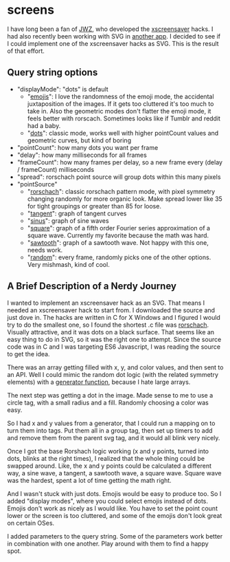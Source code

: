 # screens

I have long been a fan of [JWZ](https://www.jwz.org/), who developed the [xscreensaver](https://www.jwz.org/xscreensaver/) hacks. I had also recently been working with SVG in [another app](https://github.com/pschieszer/weatherCheck). I decided to see if I could implement one of the xscreensaver hacks as SVG. This is the result of that effort.

## Query string options

- "displayMode": "dots" is default
  - "[emojis](https://pschieszer.github.io/screens/rorschach.html?displayMode=emojis&pointCount=80&frameCount=5&delay=7500)": I love the randomness of the emoji mode, the accidental juxtaposition of the images. If it gets too cluttered it's too much to take in. Also the geometric modes don't flatter the emoji mode, it feels better with rorscach. Sometimes looks like if Tumblr and reddit had a baby.
  - "[dots](https://pschieszer.github.io/screens/rorschach.html?pointCount=80&frameCount=5&delay=7500)": classic mode, works well with higher pointCount values and geometric curves, but kind of boring
- "pointCount": how many dots you want per frame
- "delay": how many milliseconds for all frames
- "frameCount": how many frames per delay, so a new frame every (delay / frameCount) milliseconds
- "spread": rorschach point source will group dots within this many pixels
- "pointSource"
  - "[rorschach](https://pschieszer.github.io/screens/rorschach.html?pointCount=820&frameCount=5&delay=7500&spread=45)": classic rorschach pattern mode, with pixel symmetry changing randomly for more organic look. Make spread lower like 35 for tight groupings or greater than 85 for loose.
  - "[tangent](https://pschieszer.github.io/screens/rorschach.html?pointSource=tangent&pointCount=820&frameCount=5&delay=7500)": graph of tangent curves
  - "[sinus](https://pschieszer.github.io/screens/rorschach.html?pointSource=sinus&pointCount=820&frameCount=5&delay=7500)": graph of sine waves
  - "[square](https://pschieszer.github.io/screens/rorschach.html?pointSource=square&pointCount=820&frameCount=5&delay=7500)": graph of a fifth order Fourier series approximation of a square wave. Currently my favorite because the math was hard.
  - "[sawtooth](https://pschieszer.github.io/screens/rorschach.html?pointSource=sawtooth&pointCount=820&frameCount=5&delay=7500)": graph of a sawtooth wave. Not happy with this one, needs work.
  - "[random](https://pschieszer.github.io/screens/rorschach.html?pointSource=random&pointCount=820&frameCount=5&delay=7500)": every frame, randomly picks one of the other options. Very mishmash, kind of cool.


## A Brief Description of a Nerdy Journey

I wanted to implement an xscreensaver hack as an SVG. That means I needed an xscreensaver hack to start from. I downloaded the source and just dove in. The hacks are written in C for X Windows and I figured I would try to do the smallest one, so I found the shortest .c file was [rorschach](https://www.youtube.com/watch?v=G1OLn4Mdk5Y). Visually attractive, and it was dots on a black surface. That seems like an easy thing to do in SVG, so it was the right one to attempt. Since the source code was in C and I was targeting ES6 Javascript, I was reading the source to get the idea.

There was an array getting filled with x, y, and color values, and then sent to an API. Well I could mimic the random dot logic (with the related symmetry elements) with a [generator function](https://developer.mozilla.org/en-US/docs/Web/JavaScript/Reference/Statements/function*), because I hate large arrays.

The next step was getting a dot in the image. Made sense to me to use a circle tag, with a small radius and a fill. Randomly choosing a color was easy.

So I had x and y values from a generator, that I could run a mapping on to turn them into tags. Put them all in a group tag, then set up timers to add and remove them from the parent svg tag, and it would all blink very nicely.

Once I got the base Rorshach logic working (x and y points, turned into dots, blinks at the right times), I realized that the whole thing could be swapped around. Like, the x and y points could be calculated a different way, a sine wave, a tangent, a sawtooth wave, a square wave. Square wave was the hardest, spent a lot of time getting the math right.

And I wasn't stuck with just dots. Emojis would be easy to produce too. So I added "display modes", where you could select emojis instead of dots. Emojis don't work as nicely as I would like. You have to set the point count lower or the screen is too cluttered, and some of the emojis don't look great on certain OSes.

I added parameters to the query string. Some of the parameters work better in combination with one another. Play around with them to find a happy spot.
